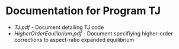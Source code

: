 # Documentation for Program TJ

  - *TJ.pdf*                        - Document detailing TJ code
  - *HigherOrderEquilibrium.pdf*    - Document specifiying higher-order corrections to aspect-ratio expanded equilibrium
  